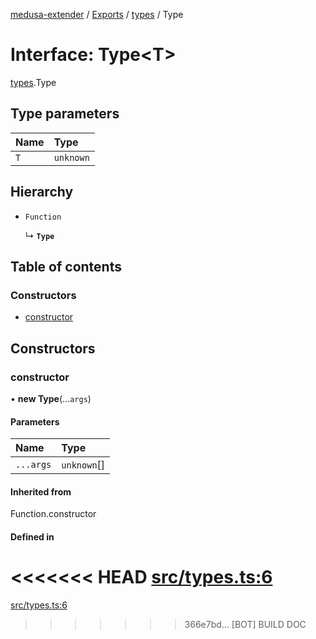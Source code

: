 [medusa-extender](../README.md) / [Exports](../modules.md) / [types](../modules/types.md) / Type

# Interface: Type<T\>

[types](../modules/types.md).Type

## Type parameters

| Name | Type |
| :------ | :------ |
| `T` | `unknown` |

## Hierarchy

- `Function`

  ↳ **`Type`**

## Table of contents

### Constructors

- [constructor](types.Type.md#constructor)

## Constructors

### constructor

• **new Type**(...`args`)

#### Parameters

| Name | Type |
| :------ | :------ |
| `...args` | `unknown`[] |

#### Inherited from

Function.constructor

#### Defined in

<<<<<<< HEAD
[src/types.ts:6](https://github.com/adrien2p/medusa-extender/blob/89f7223/src/types.ts#L6)
=======
[src/types.ts:6](https://github.com/adrien2p/medusa-extender/blob/23cd201/src/types.ts#L6)
>>>>>>> 366e7bd... [BOT] BUILD DOC
